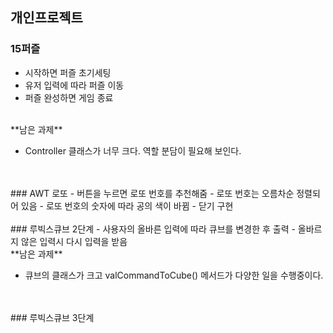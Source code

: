 ## 개인프로젝트

### 15퍼즐
- 시작하면 퍼즐 초기세팅
- 유저 입력에 따라 퍼즐 이동
- 퍼즐 완성하면 게임 종료
<br>
**남은 과제**

- Controller 클래스가 너무 크다. 역할 분담이 필요해 보인다.
<br>
<br>
### AWT 로또
- 버튼을 누르면 로또 번호를 추천해줌
- 로또 번호는 오름차순 정렬되어 있음
- 로또 번호의 숫자에 따라 공의 색이 바뀜
- 닫기 구현
<br>
<br>
### 루빅스큐브 2단계
- 사용자의 올바른 입력에 따라 큐브를 변경한 후 출력
- 올바르지 않은 입력시 다시 입력을 받음
<br>
**남은 과제**

- 큐브의 클래스가 크고 valCommandToCube() 메서드가 다양한 일을 수행중이다.
<br>
<br>
### 루빅스큐브 3단계

